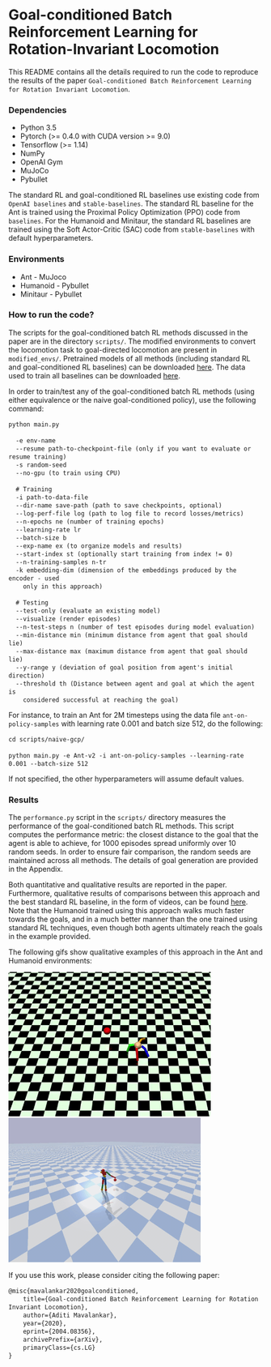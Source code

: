 # Goal-conditioned Batch Reinforcement Learning for Rotation-Invariant Locomotion

This README contains all the details required to run the code to reproduce
the results of the paper `Goal-conditioned Batch Reinforcement Learning for
Rotation Invariant Locomotion`.

### Dependencies
- Python 3.5
- Pytorch (>= 0.4.0 with CUDA version >= 9.0)
- Tensorflow (>= 1.14)
- NumPy
- OpenAI Gym
- MuJoCo
- Pybullet

The standard RL and goal-conditioned RL baselines use existing code
from `OpenAI baselines` and `stable-baselines`. The standard RL baseline for
the Ant is trained using the Proximal Policy Optimization (PPO) code from
`baselines`. For the Humanoid and Minitaur, the standard RL baselines are
trained using the Soft Actor-Critic (SAC) code from `stable-baselines` with
default hyperparameters.

### Environments
- Ant - MuJoco
- Humanoid - Pybullet
- Minitaur - Pybullet

### How to run the code?

The scripts for the goal-conditioned batch RL methods discussed in the paper
are in the directory `scripts/`. The modified environments to convert
the locomotion task to goal-directed locomotion are present in `modified_envs/`.
Pretrained models of all methods (including standard RL and goal-conditioned
RL baselines) can be downloaded [here](https://drive.google.com/drive/folders/1sHq7gUf4AeUy80D1883l1iZgtTgpn_dH?usp=sharing).
The data used to train all baselines can be downloaded [here](https://drive.google.com/open?id=1VJwfyC6JmkgEyKL8tbFQ9niaV0n7ZY4j).

In order to train/test any of the goal-conditioned batch RL methods (using
either equivalence or the naive goal-conditioned policy), use the following
command:

```
python main.py

  -e env-name
  --resume path-to-checkpoint-file (only if you want to evaluate or resume training)
  -s random-seed
  --no-gpu (to train using CPU)

  # Training
  -i path-to-data-file
  --dir-name save-path (path to save checkpoints, optional)
  --log-perf-file log (path to log file to record losses/metrics)
  --n-epochs ne (number of training epochs)
  --learning-rate lr
  --batch-size b
  --exp-name ex (to organize models and results)
  --start-index st (optionally start training from index != 0)
  --n-training-samples n-tr
  -k embedding-dim (dimension of the embeddings produced by the encoder - used
    only in this approach)

  # Testing
  --test-only (evaluate an existing model)
  --visualize (render episodes)
  --n-test-steps n (number of test episodes during model evaluation)
  --min-distance min (minimum distance from agent that goal should lie)
  --max-distance max (maximum distance from agent that goal should lie)
  --y-range y (deviation of goal position from agent's initial direction)
  --threshold th (Distance between agent and goal at which the agent is
    considered successful at reaching the goal)
```

For instance, to train an Ant for 2M timesteps using the data file
`ant-on-policy-samples` with learning rate 0.001 and batch size 512, do
the following:

```
cd scripts/naive-gcp/

python main.py -e Ant-v2 -i ant-on-policy-samples --learning-rate 0.001 --batch-size 512
```

If not specified, the other hyperparameters will assume default values.

### Results

The `performance.py` script in the `scripts/` directory measures the
performance of the goal-conditioned batch RL methods. This script computes the
performance metric: the closest distance to the goal that the agent is able to
achieve, for 1000 episodes spread uniformly over 10 random seeds. In order to
ensure fair comparison, the random seeds are maintained across all methods. The
details of goal generation are provided in the Appendix.

Both quantitative and qualitative results are reported in the paper. Furthermore,
qualitative results of comparisons between this approach and the best standard RL
baseline, in the form of videos, can be found [here](https://drive.google.com/drive/folders/1q1Hi5n7f866-a_LMlsaWnNbjFaF28-4i?usp=sharing). Note that the Humanoid
trained using this approach walks much faster towards the goals, and in a much
better manner than the one trained using standard RL techniques, even though
both agents ultimately reach the goals in the example provided.

The following gifs show qualitative examples of this approach in the Ant and Humanoid environments:

<img src="Ant.gif" width="400"> <img src="Humanoid.gif" width="380">

If you use this work, please consider citing the following paper:
```
@misc{mavalankar2020goalconditioned,
    title={Goal-conditioned Batch Reinforcement Learning for Rotation Invariant Locomotion},
    author={Aditi Mavalankar},
    year={2020},
    eprint={2004.08356},
    archivePrefix={arXiv},
    primaryClass={cs.LG}
}
```
